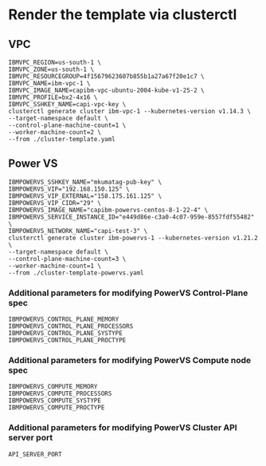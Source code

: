 Render the template via clusterctl
==================================

## VPC

```
IBMVPC_REGION=us-south-1 \
IBMVPC_ZONE=us-south-1 \
IBMVPC_RESOURCEGROUP=4f15679623607b855b1a27a67f20e1c7 \
IBMVPC_NAME=ibm-vpc-1 \
IBMVPC_IMAGE_NAME=capibm-vpc-ubuntu-2004-kube-v1-25-2 \
IBMVPC_PROFILE=bx2-4x16 \
IBMVPC_SSHKEY_NAME=capi-vpc-key \
clusterctl generate cluster ibm-vpc-1 --kubernetes-version v1.14.3 \
--target-namespace default \
--control-plane-machine-count=1 \
--worker-machine-count=2 \
--from ./cluster-template.yaml
```

## Power VS

```shell
IBMPOWERVS_SSHKEY_NAME="mkumatag-pub-key" \
IBMPOWERVS_VIP="192.168.150.125" \
IBMPOWERVS_VIP_EXTERNAL="158.175.161.125" \
IBMPOWERVS_VIP_CIDR="29" \
IBMPOWERVS_IMAGE_NAME="capibm-powervs-centos-8-1-22-4" \
IBMPOWERVS_SERVICE_INSTANCE_ID="e449d86e-c3a0-4c07-959e-8557fdf55482" \
IBMPOWERVS_NETWORK_NAME="capi-test-3" \
clusterctl generate cluster ibm-powervs-1 --kubernetes-version v1.21.2 \
--target-namespace default \
--control-plane-machine-count=3 \
--worker-machine-count=1 \
--from ./cluster-template-powervs.yaml
```

### Additional parameters for modifying PowerVS Control-Plane spec
```
IBMPOWERVS_CONTROL_PLANE_MEMORY
IBMPOWERVS_CONTROL_PLANE_PROCESSORS
IBMPOWERVS_CONTROL_PLANE_SYSTYPE
IBMPOWERVS_CONTROL_PLANE_PROCTYPE
```

### Additional parameters for modifying PowerVS Compute node spec
```
IBMPOWERVS_COMPUTE_MEMORY
IBMPOWERVS_COMPUTE_PROCESSORS
IBMPOWERVS_COMPUTE_SYSTYPE
IBMPOWERVS_COMPUTE_PROCTYPE
```

### Additional parameters for modifying PowerVS Cluster API server port
```
API_SERVER_PORT
```
